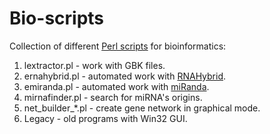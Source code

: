 # Bio-scripts #

Collection of different [Perl scripts][1] for bioinformatics:
1. lextractor.pl - work with GBK files.
2. ernahybrid.pl - automated work with [RNAHybrid][2].
3. emiranda.pl - automated work with [miRanda][3].
4. mirnafinder.pl - search for miRNA's origins.
5. net_builder_*.pl - create gene network in graphical mode.
6. Legacy - old programs with Win32 GUI.

[1]: http://sites.google.com/site/malaheenee
[2]: http://bibiserv2.cebitec.uni-bielefeld.de/rnahybrid
[3]: http://www.microrna.org/microrna/getDownloads.do



